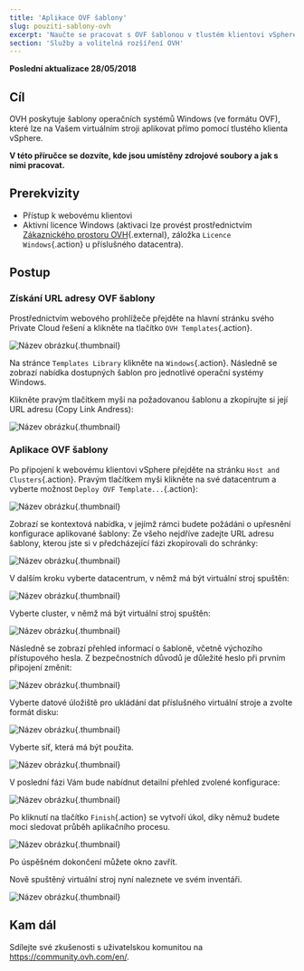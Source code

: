 ```yaml
---
title: 'Aplikace OVF šablony'
slug: pouziti-sablony-ovh
excerpt: 'Naučte se pracovat s OVF šablonou v tlustém klientovi vSphere'
section: 'Služby a volitelná rozšíření OVH'
---
```


**Poslední aktualizace 28/05/2018**

## Cíl

OVH poskytuje šablony operačních systémů Windows (ve formátu OVF), které lze na Vašem virtuálním stroji aplikovat přímo pomocí tlustého klienta vSphere.

**V této příručce se dozvíte, kde jsou umístěny zdrojové soubory a jak s nimi pracovat.**

## Prerekvizity

- Přístup k webovému klientovi
- Aktivní licence Windows (aktivaci lze provést prostřednictvím [Zákaznického prostoru OVH](https://www.ovh.com/auth/?action=gotomanager){.external}, záložka `Licence Windows`{.action} u příslušného datacentra). 


## Postup

### Získání URL adresy OVF šablony

Prostřednictvím webového prohlížeče přejděte na hlavní stránku svého Private Cloud řešení a klikněte na tlačítko `OVH Templates`{.action}.

![Název obrázku](images/gatewayssl.png){.thumbnail}

Na stránce `Templates Library` klikněte na `Windows`{.action}. Následně se zobrazí nabídka dostupných šablon pro jednotlivé operační systémy Windows.

Klikněte pravým tlačítkem myši na požadovanou šablonu a zkopírujte si její URL adresu (Copy Link Andress):

![Název obrázku](images/copylink.png){.thumbnail}


### Aplikace OVF šablony

Po připojení k webovému klientovi vSphere přejděte na stránku `Host and Clusters`{.action}. Pravým tlačítkem myši klikněte na své datacentrum a vyberte možnost `Deploy OVF Template...`{.action}:

![Název obrázku](images/selectdeploy.png){.thumbnail}

Zobrazí se kontextová nabídka, v jejímž rámci budete požádáni o upřesnění konfigurace aplikované šablony: Ze všeho nejdříve zadejte URL adresu šablony, kterou jste si v předcházející fázi zkopírovali do schránky:

![Název obrázku](images/puturl.png){.thumbnail}

V dalším kroku vyberte datacentrum, v němž má být virtuální stroj spuštěn:

![Název obrázku](images/selectdatacenter.png){.thumbnail}

Vyberte cluster, v němž má být virtuální stroj spuštěn:

![Název obrázku](images/selectcluster.png){.thumbnail}

Následně se zobrazí přehled informací o šabloně, včetně výchozího přístupového hesla.
 Z bezpečnostních důvodů je důležité heslo při prvním připojení změnit:

![Název obrázku](images/detailstemplate.png){.thumbnail}

Vyberte datové úložiště pro ukládání dat příslušného virtuální stroje a zvolte formát disku:

![Název obrázku](images/selectdatastore.png){.thumbnail}

Vyberte síť, která má být použita.

![Název obrázku](images/selectnetwork.png){.thumbnail}

V poslední fázi Vám bude nabídnut detailní přehled zvolené konfigurace:

![Název obrázku](images/resume.png){.thumbnail}

Po kliknutí na tlačítko `Finish`{.action} se vytvoří úkol, díky němuž budete moci sledovat průběh aplikačního procesu.

![Název obrázku](images/startdeploy.png){.thumbnail}

Po úspěšném dokončení můžete okno zavřít.

Nově spuštěný virtuální stroj nyní naleznete ve svém inventáři.

![Název obrázku](images/inventory.png){.thumbnail}


## Kam dál

Sdílejte své zkušenosti s uživatelskou komunitou na <https://community.ovh.com/en/>.